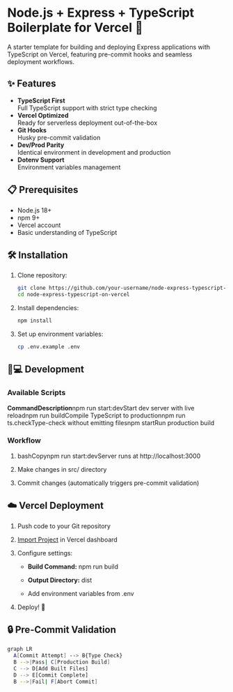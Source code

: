 # Node.js + Express + TypeScript Boilerplate for Vercel 🚀

A starter template for building and deploying Express applications with TypeScript on Vercel, featuring pre-commit hooks and seamless deployment workflows.

## ✨ Features

- **TypeScript First**  
  Full TypeScript support with strict type checking
- **Vercel Optimized**  
  Ready for serverless deployment out-of-the-box
- **Git Hooks**  
  Husky pre-commit validation
- **Dev/Prod Parity**  
  Identical environment in development and production
- **Dotenv Support**  
  Environment variables management

## 📋 Prerequisites

- Node.js 18+
- npm 9+
- Vercel account
- Basic understanding of TypeScript

## 🛠️ Installation

1. Clone repository:
   ```bash
   git clone https://github.com/your-username/node-express-typescript-on-vercel.git
   cd node-express-typescript-on-vercel

2. Install dependencies:
   ```bash
   npm install

3. Set up environment variables:
   ```bash
   cp .env.example .env

🧑💻 Development
----------------

### Available Scripts

**CommandDescription**npm run start:devStart dev server with live reloadnpm run buildCompile TypeScript to productionnpm run ts.checkType-check without emitting filesnpm startRun production build

### Workflow

1.  bashCopynpm run start:devServer runs at http://localhost:3000
    
2.  Make changes in src/ directory
    
3.  Commit changes (automatically triggers pre-commit validation)
    

☁️ Vercel Deployment
--------------------

1.  Push code to your Git repository
    
2.  [Import Project](https://vercel.com/new) in Vercel dashboard
    
3.  Configure settings:
    
    *   **Build Command:** npm run build
        
    *   **Output Directory:** dist
        
    *   Add environment variables from .env
        
4.  Deploy! 🚀
    

🔒 Pre-Commit Validation
------------------------
  ```bash
  graph LR
    A[Commit Attempt] --> B{Type Check}
    B -->|Pass| C[Production Build]
    C --> D[Add Built Files]
    D --> E[Commit Complete]
    B -->|Fail| F[Abort Commit]
